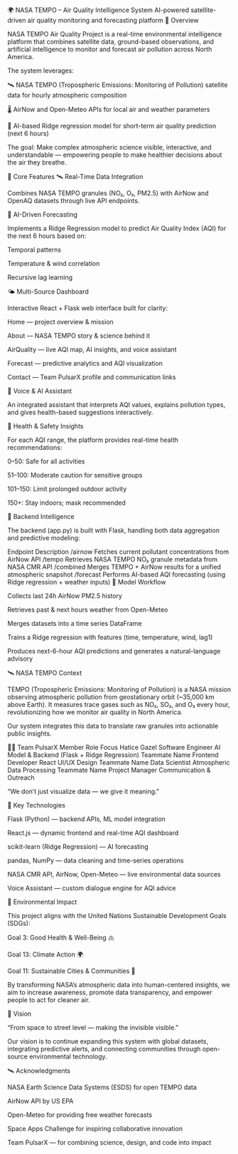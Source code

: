 🌍 NASA TEMPO – Air Quality Intelligence System
AI-powered satellite-driven air quality monitoring and forecasting platform
🚀 Overview

NASA TEMPO Air Quality Project is a real-time environmental intelligence platform that combines satellite data, ground-based observations, and artificial intelligence to monitor and forecast air pollution across North America.

The system leverages:

🛰 NASA TEMPO (Tropospheric Emissions: Monitoring of Pollution) satellite data for hourly atmospheric composition

🌡 AirNow and Open-Meteo APIs for local air and weather parameters

🤖 AI-based Ridge regression model for short-term air quality prediction (next 6 hours)

The goal: Make complex atmospheric science visible, interactive, and understandable — empowering people to make healthier decisions about the air they breathe.

🧩 Core Features
🛰 Real-Time Data Integration

Combines NASA TEMPO granules (NO₂, O₃, PM2.5) with AirNow and OpenAQ datasets through live API endpoints.

🔬 AI-Driven Forecasting

Implements a Ridge Regression model to predict Air Quality Index (AQI) for the next 6 hours based on:

Temporal patterns

Temperature & wind correlation

Recursive lag learning

🌤 Multi-Source Dashboard

Interactive React + Flask web interface built for clarity:

Home — project overview & mission

About — NASA TEMPO story & science behind it

AirQuality — live AQI map, AI insights, and voice assistant

Forecast — predictive analytics and AQI visualization

Contact — Team PulsarX profile and communication links

💬 Voice & AI Assistant

An integrated assistant that interprets AQI values, explains pollution types, and gives health-based suggestions interactively.

💚 Health & Safety Insights

For each AQI range, the platform provides real-time health recommendations:

0–50: Safe for all activities

51–100: Moderate caution for sensitive groups

101–150: Limit prolonged outdoor activity

150+: Stay indoors; mask recommended

🧠 Backend Intelligence

The backend (app.py) is built with Flask, handling both data aggregation and predictive modeling:

Endpoint	Description
/airnow	Fetches current pollutant concentrations from AirNow API
/tempo	Retrieves NASA TEMPO NO₂ granule metadata from NASA CMR API
/combined	Merges TEMPO + AirNow results for a unified atmospheric snapshot
/forecast	Performs AI-based AQI forecasting (using Ridge regression + weather inputs)
🧮 Model Workflow

Collects last 24h AirNow PM2.5 history

Retrieves past & next hours weather from Open-Meteo

Merges datasets into a time series DataFrame

Trains a Ridge regression with features (time, temperature, wind, lag1)

Produces next-6-hour AQI predictions and generates a natural-language advisory

🛰 NASA TEMPO Context

TEMPO (Tropospheric Emissions: Monitoring of Pollution) is a NASA mission observing atmospheric pollution from geostationary orbit (~35,000 km above Earth).
It measures trace gases such as NO₂, SO₂, and O₃ every hour, revolutionizing how we monitor air quality in North America.

Our system integrates this data to translate raw granules into actionable public insights.

🧑‍💻 Team PulsarX
Member	Role	Focus
Hatice Gazel	Software Engineer	AI Model & Backend (Flask + Ridge Regression)
Teammate Name	Frontend Developer	React UI/UX Design
Teammate Name	Data Scientist	Atmospheric Data Processing
Teammate Name	Project Manager	Communication & Outreach

“We don’t just visualize data — we give it meaning.”

💬 Key Technologies

Flask (Python) — backend APIs, ML model integration

React.js — dynamic frontend and real-time AQI dashboard

scikit-learn (Ridge Regression) — AI forecasting

pandas, NumPy — data cleaning and time-series operations

NASA CMR API, AirNow, Open-Meteo — live environmental data sources

Voice Assistant — custom dialogue engine for AQI advice

🌈 Environmental Impact

This project aligns with the United Nations Sustainable Development Goals (SDGs):

Goal 3: Good Health & Well-Being 🫁

Goal 13: Climate Action 🌍

Goal 11: Sustainable Cities & Communities 🌆

By transforming NASA’s atmospheric data into human-centered insights, we aim to increase awareness, promote data transparency, and empower people to act for cleaner air.

🧭 Vision

“From space to street level — making the invisible visible.”

Our vision is to continue expanding this system with global datasets, integrating predictive alerts, and connecting communities through open-source environmental technology.

🛰 Acknowledgments

NASA Earth Science Data Systems (ESDS) for open TEMPO data

AirNow API by US EPA

Open-Meteo for providing free weather forecasts

Space Apps Challenge for inspiring collaborative innovation

Team PulsarX — for combining science, design, and code into impact
